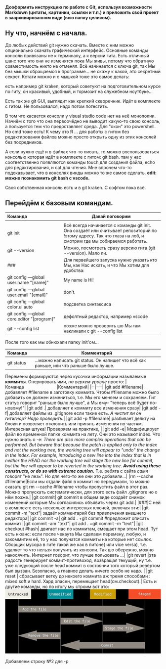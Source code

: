 __Дооформить инструкцию по работе с Git, используя возможности Markdown (цитаты, картинки, ссылки и т.п.) и приложить свой проект в заархивированном виде (всю папку целиком).__

## Ну что, начнём с начала.
До любых действий git нужно скачать. Вместе с ним можно опционально скачать графический интерфейс. 
Основные команды консоли привязаны не к терминалу, а к версии гита. Есть отличный шанс того что они не изменятся пока Мы живы, потому что обратную совместимость никто не отменял.
Всё начинается с ключа git, так Мы без мышки обращаемся к программе... не скажу к какой, это секретный секрет. Кстати можно и с мышкой тоже это самое делать:

 есть например git kraken, который советуют на подготовительном курсе по гиту, он красивый, удобный, и тормозит на служебном ноутбуке...

 Есть так же git GUI, выглядит как крепкий скворечник. Идёт в комплекте с гитом. Не пользовался, надо потом потестить.

 В том что касается консоли у visual studio code нет на неё монополии. Начнём с того что она первоочёдно не выводит какую-то свою консоль, а пользуется тем что предоставляет среда. Для "окон" это powershell. Но cmd тоже есть! К чему это Я ... для работы с гитом без редактирования файлов можно просто открыть одну из этих консолей без посредников.

 А если нужно ещё и в файлах что-то писать, то можно воспользоваться консолью которая идёт в комплекте с гитом: git bash. там у нас соответственно появляются команды touch для создания файла, echo для редактирования, и cat для чтения. Мне впрочем что-то подсказывает, что в консолях винды можно то же самое сделать.
 __edit: можно познакомить git bash с vscode.__

Своя собственная консоль есть и в git kraken. С софтом пока всё.

## Перейдём к базовым командам.
|Команда&nbsp;&nbsp;&nbsp;&nbsp;&nbsp;&nbsp;&nbsp;&nbsp;&nbsp;&nbsp;&nbsp;&nbsp;&nbsp;&nbsp;&nbsp;&nbsp;&nbsp;&nbsp;&nbsp;&nbsp;|Давай поговорим|
|:-|---|
|||
|git init|Всё всегда начинается с команды git init.  Она создаёт или считывает репозиторий по !этому адресу. Так что глаза на лоб, и смотрим где мы собираемся работать.|
|git --version|Можно, посмотреть сразу версию гита (git --version). Мало ли.|
|###|Для первейшего запуска нужно указать кто Мы, как Нас искать, и что Мы хотим для удобства:|
|git config —global user.name "[name]"|My name is Hi!| 
|git config —global user.email "[email]"|don't.|
|git config —global color.ui auto|подсветка синтаксиса|
|git config —global core.editor "[program]"|дефолтный редактор, например vscode|
|git --config list|позже можно проверить шо Мы там накликали с git --config list|

После того как мы обнюхали папку init'ом...


|Команда&nbsp;&nbsp;&nbsp; |Комментарий|
|:-|---|
|git status| ...можно написать git status. Он напишет что всё как раньше, или что раньше было лучше.|

Перемены формируются через кусочки информации называемые **коммиты**. Оперировать ими, _на верхем уровне_ просто:
|Команда&nbsp;&nbsp;&nbsp;&nbsp;&nbsp;&nbsp;&nbsp;&nbsp;&nbsp;&nbsp;&nbsp;&nbsp;&nbsp;&nbsp;&nbsp;&nbsp;&nbsp;&nbsp;&nbsp;&nbsp;&nbsp;&nbsp;&nbsp;&nbsp;&nbsp;&nbsp; |Комментарий|
|:-|---|
|git add  #filename|добавляет #filename в заготовку коммита. Чтобы #filename можно было добавить он должен измениться, т.е. Мы его меняем и сохраняем. Гит статус говорит "раньше было лучше", а Мы ему- "теперь всё будет по-новому!"|
|git add .| добавляет к коммиту все изменения сразу|
|git add -f| добавляет файлы из .gitignore если такие есть. _А чистит ли он гитигнор? Надо проверить._|
|git add -p #filename| разбивает дельту на блоки и позволяет отклонить или принять изменения по частям. Интересная штука! Проверяем на практике, |
|git add -e| Модифицирует файл во временной папке коммита на лету. Они это называют index. Что нужно знать о -e: _There are also more complex operations that can be performed. But beware that because the patch is applied only to the index and not the working tree, the working tree will appear to "undo" the change in the index. For example, introducing a new line into the index that is in neither the HEAD nor the working tree will stage the new line for commit, but the line will appear to be reverted in the working tree. **Avoid using these constructs, or do so with extreme caution.**_ Т.е. ребята с сайта _сами_ говорят "не лезь". Но для чего-то же они это добавили...|
|rm --cache #filename|Если мы отдали файл в коммит но передумали, то можно сказать git rm --cache #filename чтобы пропустить файл в этот раз. Можно пропускать систематически, для этого есть файл .gitignore но о нём позже.|
|git commit| git commit в общем виде создаёт снимок изменений которые Мы согласились объявить через git add.|
|###|С ней в комплекте есть несколько интересных ключей, включая эти:|
|git commit -m "text"| задаёт комментарий без привлечения внешнего редактора|
|git commit -a| git add . +git commit #предложит описать коммит|
|git commit -am "text"| git add . +git commit -m "text"|
|git checkout #hash| двигает нас по коммитам, смещает при этом head. Тут есть нюанс: если после чекаута Мы сделаем перемену, любую, и закоммитим её, то у нас получатся коммиты на которые нет ссылок. Сборщик мусора в гите такой же как в питоне( или vice versa), т.е. удаляет то что нельзя получить из консоли. Так шо обережно, можно накосячить. Интернет говорит, что лучше пользовать ...|
|git revert |эта радость генерирует коммит-противоход, возвращая текущий, ну т.е. уже следующий после head коммит в состоянии того который ревёртом был вызван. Безопасно, а главное делать ничего особо не надо. |
|git reset | сбрасывает ветку до некоего коммита аж тремя способами : mixed soft и hard. Хард опасен, перемещает head(см.checkout).|
Есть и другие команды, но по итогу мы строим вот это: ![здесь не будет вашей рекламы...](Стадии_принятия_файла.jpg)

Добавляем строку №2 для -p